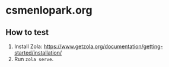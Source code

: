 # csmenlopark.org

## How to test

1. Install Zola: https://www.getzola.org/documentation/getting-started/installation/
2. Run `zola serve`.
